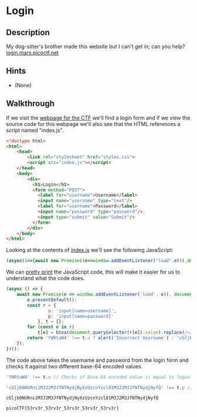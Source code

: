 # Login

## Description

My dog-sitter's brother made this website but I can't get in; can you help? [login.mars.picoctf.net](https://login.mars.picoctf.net/ "Pico CTF challenge webpage")

## Hints

* (None)

## Walkthrough

If we visit the [webpage for the CTF](https://login.mars.picoctf.net/ "CTF Challenge Website") we'll find a login form and if we view the source code for this webpage we'll also see that the HTML references a script named "index.js". 

```html
<!doctype html>
<html>
    <head>
        <link rel="stylesheet" href="styles.css">
        <script src="index.js"></script>
    </head>
    <body>
        <div>
          <h1>Login</h1>
          <form method="POST">
            <label for="username">Username</label>
            <input name="username" type="text"/>
            <label for="username">Password</label>
            <input name="password" type="password"/>
            <input type="submit" value="Submit"/>
          </form>
        </div>
    </body>
</html>
```

Looking at the contents of [index.js](https://login.mars.picoctf.net/index.js "JavaScript file for CTF challenge") we'll see the following JavaScript:

```javascript
(async()=>{await new Promise((e=>window.addEventListener("load",e))),document.querySelector("form").addEventListener("submit",(e=>{e.preventDefault();const r={u:"input[name=username]",p:"input[name=password]"},t={};for(const e in r)t[e]=btoa(document.querySelector(r[e]).value).replace(/=/g,"");return"YWRtaW4"!==t.u?alert("Incorrect Username"):"cGljb0NURns1M3J2M3JfNTNydjNyXzUzcnYzcl81M3J2M3JfNTNydjNyfQ"!==t.p?alert("Incorrect Password"):void alert(`Correct Password! Your flag is ${atob(t.p)}.`)}))})();
```

We can [pretty print](https://en.wikipedia.org/wiki/Prettyprint "Wikipedia page for pretty printing") the JavaScript code, this will make it easier for us to understand what the code does. 

```javascript
(async () => {
	await new Promise(e => window.addEventListener('load', e)), document.querySelector('form').addEventListener('submit', e => {
		e.preventDefault();
		const r = {
				u: 'input[name=username]',
				p: 'input[name=password]'
			}, t = {};
		for (const e in r)
			t[e] = btoa(document.querySelector(r[e]).value).replace(/=/g, '');
		return 'YWRtaW4' !== t.u ? alert('Incorrect Username') : 'cGljb0NURns1M3J2M3JfNTNydjNyXzUzcnYzcl81M3J2M3JfNTNydjNyfQ' !== t.p ? alert('Incorrect Password') : void alert(`Correct Password! Your flag is ${ atob(t.p) }.`);
	});
})();
```

The code above takes the username and password from the login form and checks it against two different base-64 encoded values.

```javascript
'YWRtaW4' !== t.u // Checks if Base-64 encoded value is equal to login form username

'cGljb0NURns1M3J2M3JfNTNydjNyXzUzcnYzcl81M3J2M3JfNTNydjNyfQ' !== t.p // Checks if Base-64 encoded value is equal to login form password
```

```
cGljb0NURns1M3J2M3JfNTNydjNyXzUzcnYzcl81M3J2M3JfNTNydjNyfQ
```

```
picoCTF{53rv3r_53rv3r_53rv3r_53rv3r_53rv3r}
```
